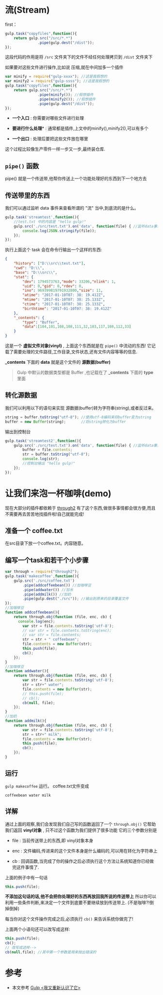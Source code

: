 # 流(Stream)
first：
``` javascript
gulp.task("copyfiles",function(){
    return gulp.src("/src/*.*")
               .pipe(gulp.dest("/dist"));
});
```
这段代码的作用是将 `/src` 文件夹下的文件不经任何处理拷贝到 `/dist` 文件夹下

如果要对这些文件进行操作,比如说 压缩,就在中间加多一个插件
``` javascript
var minify = require("gulp-xxxx"); //这是我假想的
var minify2 = require("gulp-ssss"); //这是我假想的
gulp.task("copyfiles",function(){
    return gulp.src("/src/*.*")
               .pipe(minify()); //假想插件
               .pipe(minify2()); //假想插件
               .pipe(gulp.dest("/dist"));
});
```

- **一个入口** : 你需要对哪些文件进行处理

- **要进行什么处理*** : 通常都是插件,上文中的minify(),minify2(),可以有多个

- **一个出口** : 处理后要把这些文件放在哪里

这个过程比较像生产零件一样一步又一步,最终装仓库.


## `pipe()` 函数
pipe() 就是一个传送带,他帮你传送上一个功能处理好的东西到下一个地方去

## 传送带里的东西
我们可以通过监听 data 事件来查看所谓的 "流" 当中,到底流的是什么。
``` javascript
gulp.task('streamtest',function(){
    //test.txt 中的内容是 "hello gulp!"
    gulp.src('./src/test.txt').on('data', function(file) { //监听data事件
        console.log(JSON.stringify(file));
    });
});
```
执行上面这个 task 会在命令行输出一个这样的东西:
``` json
{
    "history": ["D:\\src\\test.txt"],
    "cwd": "D:\\",
    "base": "D:\\src\\",
    "stat": {
        "dev": 1794573763,"mode": 33206,"nlink": 1,
        "uid": 0,"gid": 0,"rdev": 0,
        "ino": 969399819791932800,"size": 11,
        "atime": "2017-01-10T07: 38: 19.412Z",
        "mtime": "2017-01-10T07: 38: 25.133Z",
        "ctime": "2017-01-10T07: 38: 25.133Z",
        "birthtime": "2017-01-10T07: 38: 19.412Z"
    },
    "_contents": {
        "type": "Buffer",
        "data":[104,101,108,108,111,32,103,117,108,112,33]
    }
}
```
这是一个 **虚拟文件对象(vinyl)** , 上面这个东西就是在 `pipe()` 中流动的东西!
它记载了需要处理的文件路径,工作目录,文件状态,还有文件内容等等的信息.

**_contents** 下面的 **data** 就是这个文件的 **源数据(buffer)**
> Gulp 中默认的数据类型都是 Buffer ,也记载在了 **_contents** 下面的 **type** 里面

## 转化源数据
我们可以利用以下的语句来实现 源数据(buffer)转为字符串(string),或者反过来。
``` javascript
string = buffer.toString("utf-8"); //使用utf-8编码来将buffer变为string
buffer = new Buffer(string);       //将string转化为buffer
```
输出到控制台
``` javascript
gulp.task('streamtest2',function(){
    gulp.src('./src/test.txt').on('data', function(file) { //监听data事件
        buffer = file.contents;
        str = buffer.toString("utf-8");
        console.log(str);
        //控制台输出 "hello gulp!"
    });
});
```

# 让我们来泡一杯咖啡(demo)
现在大部分的插件都依赖于 [through2](https://www.npmjs.com/package/through2)
有了这个东西,做很多事情都会很方便,而且不需要再去苦苦地找插件啦!自己就能完成!

## 准备一个 coffee.txt
在src目录下放一个coffee.txt。内容随意。

## 编写一个task和若干个小步骤
``` javascript
var through = require("through2");
gulp.task('makecoffee',function(){
    gulp.src('./src/coffee.txt')
        .pipe(addcoffeebean()) //加咖啡豆
        .pipe(addwater()) //加水
        .pipe(addmilk()) //加奶
        .pipe(gulp.dest("./src")); //输出到原来的目录覆盖文件
});
//加咖啡豆
function addcoffeebean(){
    return through.obj(function (file, enc, cb) {
      console.log(enc);
        var str = file.contents.toString('utf-8');
        // var str = file.contents.toString(enc);
        // var str = file.contents;
        str = str + " coffeebean";
        file.contents = new Buffer(str);
        this.push(file);
        cb();
    });
}
//加咖啡豆
function addwater(){
    return through.obj(function (file, enc, cb) {
        var str = file.contents.toString('utf-8');
        str = str+" water";
        file.contents = new Buffer(str);
        // this.push(file);
        // cb();
        cb(null, file);
    });
}
//加奶
function addmilk(){
    return through.obj(function (file, enc, cb) {
        var str = file.contents.toString('utf-8');
        str = str+" milk";
        file.contents = new Buffer(str);
        this.push(file);
        cb();
    });
}
```

## 运行
`gulp makecoffee` 运行。
coffee.txt文件变成
```
coffeebean water milk
```

## 详解
通过上面的观察,我们会发现我们自己写的函数返回了一个 `through.obj()`
它帮助我们返回 **vinyl对象** , 只不过这个函数为我们提供了很多功能
它的三个参数分别是

- file : 当前传送带上的东西,即 vinyl对象本身

- enc : 文件编码,传进来的这个文件本身是什么编码的,可以用在转化为字符串上

- cb : 回调函数,当完成了你的操作之后必须执行这个方法让系统知道你已经做完这件事情了.

上面的例子中有一句话
``` javascript
this.push(file);
```
**不添加这句话的话,他不会把你处理好的东西再放回我所说的传送带上**
所以你可以利用一些条件判断,来决定一个文件到底要不要继续放到传送带上.
(不是咖啡?!倒掉倒掉)

每当你对这个文件操作完成之后,必须执行 `cb()` 来告诉系统你做完了!

上面两个小语句还可以改写成这样:
``` javascript
this.push(file);
cb();
// 改写成这样-->
cb(null,file); //其中第一个参数是用来抛出错误的
```

# 参考
- 本文参考 [Gulp <我又重新认识了它>](http://www.trickyedecay.me/archives/17/)
